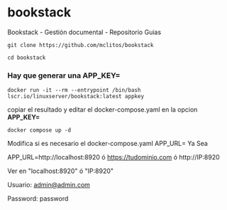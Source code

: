 # bookstack
Bookstack - Gestión documental - Repositorio Guias

```
git clone https://github.com/mclitos/bookstack
```
```
cd bookstack
```
### Hay que generar una  APP_KEY= 
```
docker run -it --rm --entrypoint /bin/bash lscr.io/linuxserver/bookstack:latest appkey
```
copiar el resultado y editar el docker-compose.yaml en la opcion  **APP_KEY=**

```
docker compose up -d
```

Modifica si es necesario el docker-compose.yaml  APP_URL= Ya Sea

APP_URL=http://localhost:8920  ó https://tudominio.com ó http://IP:8920

Ver en "localhost:8920" ó "IP:8920"

Usuario: admin@admin.com

Password: password
